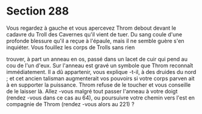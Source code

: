 # Section 288

Vous regardez à gauche et vous apercevez Throm  debout devant le cadavre du Troll des
Cavernes qu'il vient de tuer. Du sang coule d'une profonde blessure qu'il a reçue à
l'épaule, mais il ne semble guère s'en inquiéter. Vous fouillez les corps de Trolls sans rien

trouver, à part un anneau en os, passé dans un lacet de cuir qui pend au cou de l'un d'eux.
Sur l'anneau est gravé un symbole que Throm reconnaît immédiatement. Il a dû
appartenir, vous explique -t-il, à des druides du nord  ; et cet ancien talisman augmenterait
vos pouvoirs si votre corps parven ait à en supporter la puissance. Throm refuse de le
toucher et vous conseille de le laisser là. Allez -vous malgré tout passer l'anneau à votre
doigt (rendez -vous dans ce cas au 64), ou poursuivre votre chemin vers l'est en
compagnie de  Throm (rendez -vous alors au 221) ?